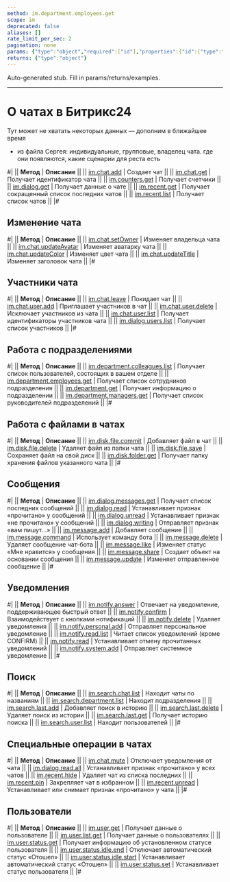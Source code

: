 ```yaml
---
method: im.department.employees.get
scope: im
deprecated: false
aliases: []
rate_limit_per_sec: 2
pagination: none
params: {"type":"object","required":["id"],"properties":{"id":{"type":"integer"}}}
returns: {"type":"object"}
---
```


Auto-generated stub. Fill in params/returns/examples.

---

# О чатах в Битрикс24



Тут может не хватать некоторых данных — дополним в ближайшее время







- из файла Сергея: индивидуальные, групповые, владелец чата. где они появляются, какие сценарии для реста есть





#|
|| **Метод** | **Описание** ||
|| [im.chat.add](./im-chat-add.md) | Создает чат ||
|| [im.chat.get](./im-chat-get.md) | Получает идентификатор чата ||
|| [im.counters.get](./im-counters-get.md) | Получает счетчики ||
|| [im.dialog.get](./im-dialog-get.md) | Получает данные о чате ||
|| [im.recent.get](./im-recent-get.md) | Получает сокращенный список последних чатов ||
|| [im.recent.list](./im-recent-list.md) | Получает список чатов ||
|#

## Изменение чата

#|
|| **Метод** | **Описание** ||
|| [im.chat.setOwner](./chat-update/im-chat-set-owner.md) | Изменяет владельца чата ||
|| [im.chat.updateAvatar](./chat-update/im-chat-update-avatar.md) | Изменяет аватарку чата ||
|| [im.chat.updateColor](./chat-update/im-chat-update-color.md) | Изменяет цвет чата ||
|| [im.chat.updateTitle](./chat-update/im-chat-update-title.md) | Изменяет заголовок чата ||
|#

## Участники чата 

#|
|| **Метод** | **Описание** ||
|| [im.chat.leave](./chat-users/im-chat-leave.md) | Покидает чат ||
|| [im.chat.user.add](./chat-users/im-chat-user-add.md) | Приглашает участников в чат ||
|| [im.chat.user.delete](./chat-users/im-chat-user-delete.md) | Исключает участников из чата ||
|| [im.chat.user.list](./chat-users/im-chat-user-list.md) | Получает идентификаторы участников чата ||
|| [im.dialog.users.list](./chat-users/im-dialog-users-list.md) | Получает список участников ||
|#

## Работа с подразделениями

#|
|| **Метод** | **Описание** ||
|| [im.department.colleagues.list](./departments/im-department-colleagues-list.md) | Получает список пользователей, состоящих в вашем отделе ||
|| [im.department.employees.get](./departments/im-department-employees-get.md) | Получает список сотрудников подразделения ||
|| [im.department.get](./departments/im-department-get.md) | Получает информацию о подразделении ||
|| [im.department.managers.get](./departments/im-department-managers-get.md) | Получает список руководителей подразделений ||
|#

## Работа с файлами в чатах

#|
|| **Метод** | **Описание** ||
|| [im.disk.file.commit](./files/im-disk-file-commit.md) | Добавляет файл в чат ||
|| [im.disk.file.delete](./files/im-disk-file-delete.md) | Удаляет файл из папки чата ||
|| [im.disk.file.save](./files/im-disk-file-save.md) | Сохраняет файл на свой диск ||
|| [im.disk.folder.get](./files/im-disk-folder-get.md) | Получает папку хранения файлов указанного чата ||
|#

## Сообщения

#|
|| **Метод** | **Описание** ||
|| [im.dialog.messages.get](./messages/im-dialog-messages-get.md) | Получает список последних сообщений ||
|| [im.dialog.read](./messages/im-dialog-read.md) | Устанавливает признак «прочитано» у сообщений ||
|| [im.dialog.unread](./messages/im-dialog-unread.md) | Устанавливает признак «не прочитано» у сообщений ||
|| [im.dialog.writing](./messages/im-dialog-writing.md) | Отправляет признак «вам пишут...» ||
|| [im.message.add](./messages/im-message-add.md) | Добавляет сообщение ||
|| [im.message.command](./messages/im-message-command.md) | Использует команду бота ||
|| [im.message.delete](./messages/im-message-delete.md) | Удаляет сообщение чат-бота ||
|| [im.message.like](./messages/im-message-like.md) | Изменяет статус «Мне нравится» у сообщения ||
|| [im.message.share](./messages/im-message-share.md) | Создает объект на основании сообщения ||
|| [im.message.update](./messages/im-message-update.md) | Изменяет отправленное сообщение ||
|#

## Уведомления

#|
|| **Метод** | **Описание** ||
|| [im.notify.answer](./notifications/im-notify-answer.md) | Отвечает на уведомление, поддерживающее быстрый ответ ||
|| [im.notify.confirm](./notifications/im-notify-confirm.md) | Взаимодействует с кнопками нотификаций ||
|| [im.notify.delete](./notifications/im-notify-delete.md) | Удаляет уведомления ||
|| [im.notify.personal.add](./notifications/im-notify-personal-add.md) | Отправляет персональное уведомление ||
|| [im.notify.read.list](./notifications/im-notify-read-list.md) | Читает список уведомлений (кроме CONFIRM) ||
|| [im.notify.read](./notifications/im-notify-read.md) | Устанавливает отмену прочитанных уведомлений ||
|| [im.notify.system.add](./notifications/im-notify-system-add.md) | Отправляет системное уведомление ||
|#

## Поиск

#|
|| **Метод** | **Описание** ||
|| [im.search.chat.list](./search/im-search-chat-list.md) | Находит чаты по названиям ||
|| [im.search.department.list](./search/im-search-department-list.md) | Находит подразделения ||
|| [im.search.last.add](./search/im-search-last-add.md) | Добавляет поиск в историю ||
|| [im.search.last.delete](./search/im-search-last-delete.md) | Удаляет поиск из истории ||
|| [im.search.last.get](./search/im-search-last-get.md) | Получает историю поиска ||
|| [im.search.user.list](./search/im-search-user-list.md) | Находит пользователей ||
|#

## Специальные операции в чатах

#|
|| **Метод** | **Описание** ||
|| [im.chat.mute](./special-operations/im-chat-mute.md) | Отключает уведомления от чата ||
|| [im.dialog.read.all](./special-operations/im-dialog-read-all.md) | Устанавливает признак «прочитано» у всех чатов ||
|| [im.recent.hide](./special-operations/im-recent-hide.md) | Удаляет чат из списка последних ||
|| [im.recent.pin](./special-operations/im-recent-pin.md) | Закрепляет чат в избранном ||
|| [im.recent.unread](./special-operations/im-recent-unread.md) | Устанавливает или снимает признак «прочитано» у чата ||
|#

## Пользователи

#|
|| **Метод** | **Описание** ||
|| [im.user.get](./users/im-user-get.md) | Получает данные о пользователе ||
|| [im.user.list.get](./users/im-user-list-get.md) | Получает данные о пользователях ||
|| [im.user.status.get](./users/im-user-status-get.md) | Получает информацию об установленном статусе пользователя ||
|| [im.user.status.idle.end](./users/im-user-status-idle-end.md) | Отключает автоматический статус «Отошел» ||
|| [im.user.status.idle.start](./users/im-user-status-idle-start.md) | Устанавливает автоматический статус «Отошел» ||
|| [im.user.status.set](./users/im-user-status-set.md) | Устанавливает статус пользователя ||
|#

